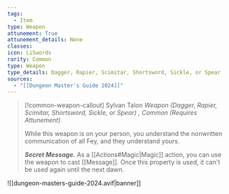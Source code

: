 ```yaml
---
tags:
  - Item
type: Weapon
attunement: True
attunement_details: None
classes:
icon: LiSwords
rarity: Common
type: Weapon
type_details: Dagger, Rapier, Scimitar, Shortsword, Sickle, or Spear
sources: 
  - "[[Dungeon Master's Guide 2024]]"
---
```

>[!common-weapon-callout] Sylvan Talon
>_Weapon (Dagger, Rapier, Scimitar, Shortsword, Sickle, or Spear) , Common (Requires Attunement)_
>
>While this weapon is on your person, you understand the nonwritten communication of all Fey, and they understand yours.
>
>**_Secret Message._** As a [[Actions#Magic\|Magic]] action, you can use the weapon to cast [[Message]]. Once this property is used, it can't be used again until the next dawn.
>
>


![[dungeon-masters-guide-2024.avif|banner]]
